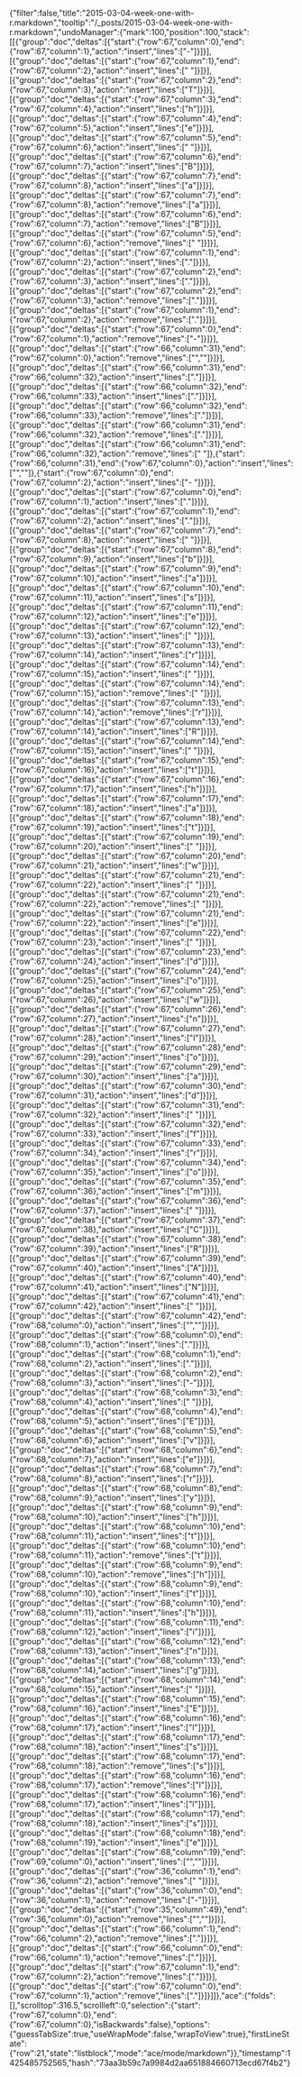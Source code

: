 {"filter":false,"title":"2015-03-04-week-one-with-r.markdown","tooltip":"/_posts/2015-03-04-week-one-with-r.markdown","undoManager":{"mark":100,"position":100,"stack":[[{"group":"doc","deltas":[{"start":{"row":67,"column":0},"end":{"row":67,"column":1},"action":"insert","lines":["-"]}]}],[{"group":"doc","deltas":[{"start":{"row":67,"column":1},"end":{"row":67,"column":2},"action":"insert","lines":[" "]}]}],[{"group":"doc","deltas":[{"start":{"row":67,"column":2},"end":{"row":67,"column":3},"action":"insert","lines":["T"]}]}],[{"group":"doc","deltas":[{"start":{"row":67,"column":3},"end":{"row":67,"column":4},"action":"insert","lines":["h"]}]}],[{"group":"doc","deltas":[{"start":{"row":67,"column":4},"end":{"row":67,"column":5},"action":"insert","lines":["e"]}]}],[{"group":"doc","deltas":[{"start":{"row":67,"column":5},"end":{"row":67,"column":6},"action":"insert","lines":[" "]}]}],[{"group":"doc","deltas":[{"start":{"row":67,"column":6},"end":{"row":67,"column":7},"action":"insert","lines":["B"]}]}],[{"group":"doc","deltas":[{"start":{"row":67,"column":7},"end":{"row":67,"column":8},"action":"insert","lines":["a"]}]}],[{"group":"doc","deltas":[{"start":{"row":67,"column":7},"end":{"row":67,"column":8},"action":"remove","lines":["a"]}]}],[{"group":"doc","deltas":[{"start":{"row":67,"column":6},"end":{"row":67,"column":7},"action":"remove","lines":["B"]}]}],[{"group":"doc","deltas":[{"start":{"row":67,"column":5},"end":{"row":67,"column":6},"action":"remove","lines":[" "]}]}],[{"group":"doc","deltas":[{"start":{"row":67,"column":1},"end":{"row":67,"column":2},"action":"insert","lines":["."]}]}],[{"group":"doc","deltas":[{"start":{"row":67,"column":2},"end":{"row":67,"column":3},"action":"insert","lines":["."]}]}],[{"group":"doc","deltas":[{"start":{"row":67,"column":2},"end":{"row":67,"column":3},"action":"remove","lines":["."]}]}],[{"group":"doc","deltas":[{"start":{"row":67,"column":1},"end":{"row":67,"column":2},"action":"remove","lines":["."]}]}],[{"group":"doc","deltas":[{"start":{"row":67,"column":0},"end":{"row":67,"column":1},"action":"remove","lines":["-"]}]}],[{"group":"doc","deltas":[{"start":{"row":66,"column":31},"end":{"row":67,"column":0},"action":"remove","lines":["",""]}]}],[{"group":"doc","deltas":[{"start":{"row":66,"column":31},"end":{"row":66,"column":32},"action":"insert","lines":["."]}]}],[{"group":"doc","deltas":[{"start":{"row":66,"column":32},"end":{"row":66,"column":33},"action":"insert","lines":["."]}]}],[{"group":"doc","deltas":[{"start":{"row":66,"column":32},"end":{"row":66,"column":33},"action":"remove","lines":["."]}]}],[{"group":"doc","deltas":[{"start":{"row":66,"column":31},"end":{"row":66,"column":32},"action":"remove","lines":["."]}]}],[{"group":"doc","deltas":[{"start":{"row":66,"column":31},"end":{"row":66,"column":32},"action":"remove","lines":[" "]},{"start":{"row":66,"column":31},"end":{"row":67,"column":0},"action":"insert","lines":["",""]},{"start":{"row":67,"column":0},"end":{"row":67,"column":2},"action":"insert","lines":["- "]}]}],[{"group":"doc","deltas":[{"start":{"row":67,"column":0},"end":{"row":67,"column":1},"action":"insert","lines":["."]}]}],[{"group":"doc","deltas":[{"start":{"row":67,"column":1},"end":{"row":67,"column":2},"action":"insert","lines":["."]}]}],[{"group":"doc","deltas":[{"start":{"row":67,"column":7},"end":{"row":67,"column":8},"action":"insert","lines":[" "]}]}],[{"group":"doc","deltas":[{"start":{"row":67,"column":8},"end":{"row":67,"column":9},"action":"insert","lines":["b"]}]}],[{"group":"doc","deltas":[{"start":{"row":67,"column":9},"end":{"row":67,"column":10},"action":"insert","lines":["a"]}]}],[{"group":"doc","deltas":[{"start":{"row":67,"column":10},"end":{"row":67,"column":11},"action":"insert","lines":["s"]}]}],[{"group":"doc","deltas":[{"start":{"row":67,"column":11},"end":{"row":67,"column":12},"action":"insert","lines":["e"]}]}],[{"group":"doc","deltas":[{"start":{"row":67,"column":12},"end":{"row":67,"column":13},"action":"insert","lines":[" "]}]}],[{"group":"doc","deltas":[{"start":{"row":67,"column":13},"end":{"row":67,"column":14},"action":"insert","lines":["r"]}]}],[{"group":"doc","deltas":[{"start":{"row":67,"column":14},"end":{"row":67,"column":15},"action":"insert","lines":[" "]}]}],[{"group":"doc","deltas":[{"start":{"row":67,"column":14},"end":{"row":67,"column":15},"action":"remove","lines":[" "]}]}],[{"group":"doc","deltas":[{"start":{"row":67,"column":13},"end":{"row":67,"column":14},"action":"remove","lines":["r"]}]}],[{"group":"doc","deltas":[{"start":{"row":67,"column":13},"end":{"row":67,"column":14},"action":"insert","lines":["R"]}]}],[{"group":"doc","deltas":[{"start":{"row":67,"column":14},"end":{"row":67,"column":15},"action":"insert","lines":[" "]}]}],[{"group":"doc","deltas":[{"start":{"row":67,"column":15},"end":{"row":67,"column":16},"action":"insert","lines":["t"]}]}],[{"group":"doc","deltas":[{"start":{"row":67,"column":16},"end":{"row":67,"column":17},"action":"insert","lines":["h"]}]}],[{"group":"doc","deltas":[{"start":{"row":67,"column":17},"end":{"row":67,"column":18},"action":"insert","lines":["a"]}]}],[{"group":"doc","deltas":[{"start":{"row":67,"column":18},"end":{"row":67,"column":19},"action":"insert","lines":["t"]}]}],[{"group":"doc","deltas":[{"start":{"row":67,"column":19},"end":{"row":67,"column":20},"action":"insert","lines":[" "]}]}],[{"group":"doc","deltas":[{"start":{"row":67,"column":20},"end":{"row":67,"column":21},"action":"insert","lines":["w"]}]}],[{"group":"doc","deltas":[{"start":{"row":67,"column":21},"end":{"row":67,"column":22},"action":"insert","lines":[" "]}]}],[{"group":"doc","deltas":[{"start":{"row":67,"column":21},"end":{"row":67,"column":22},"action":"remove","lines":[" "]}]}],[{"group":"doc","deltas":[{"start":{"row":67,"column":21},"end":{"row":67,"column":22},"action":"insert","lines":["e"]}]}],[{"group":"doc","deltas":[{"start":{"row":67,"column":22},"end":{"row":67,"column":23},"action":"insert","lines":[" "]}]}],[{"group":"doc","deltas":[{"start":{"row":67,"column":23},"end":{"row":67,"column":24},"action":"insert","lines":["d"]}]}],[{"group":"doc","deltas":[{"start":{"row":67,"column":24},"end":{"row":67,"column":25},"action":"insert","lines":["o"]}]}],[{"group":"doc","deltas":[{"start":{"row":67,"column":25},"end":{"row":67,"column":26},"action":"insert","lines":["w"]}]}],[{"group":"doc","deltas":[{"start":{"row":67,"column":26},"end":{"row":67,"column":27},"action":"insert","lines":["n"]}]}],[{"group":"doc","deltas":[{"start":{"row":67,"column":27},"end":{"row":67,"column":28},"action":"insert","lines":["l"]}]}],[{"group":"doc","deltas":[{"start":{"row":67,"column":28},"end":{"row":67,"column":29},"action":"insert","lines":["o"]}]}],[{"group":"doc","deltas":[{"start":{"row":67,"column":29},"end":{"row":67,"column":30},"action":"insert","lines":["a"]}]}],[{"group":"doc","deltas":[{"start":{"row":67,"column":30},"end":{"row":67,"column":31},"action":"insert","lines":["d"]}]}],[{"group":"doc","deltas":[{"start":{"row":67,"column":31},"end":{"row":67,"column":32},"action":"insert","lines":[" "]}]}],[{"group":"doc","deltas":[{"start":{"row":67,"column":32},"end":{"row":67,"column":33},"action":"insert","lines":["f"]}]}],[{"group":"doc","deltas":[{"start":{"row":67,"column":33},"end":{"row":67,"column":34},"action":"insert","lines":["r"]}]}],[{"group":"doc","deltas":[{"start":{"row":67,"column":34},"end":{"row":67,"column":35},"action":"insert","lines":["o"]}]}],[{"group":"doc","deltas":[{"start":{"row":67,"column":35},"end":{"row":67,"column":36},"action":"insert","lines":["m"]}]}],[{"group":"doc","deltas":[{"start":{"row":67,"column":36},"end":{"row":67,"column":37},"action":"insert","lines":[" "]}]}],[{"group":"doc","deltas":[{"start":{"row":67,"column":37},"end":{"row":67,"column":38},"action":"insert","lines":["C"]}]}],[{"group":"doc","deltas":[{"start":{"row":67,"column":38},"end":{"row":67,"column":39},"action":"insert","lines":["R"]}]}],[{"group":"doc","deltas":[{"start":{"row":67,"column":39},"end":{"row":67,"column":40},"action":"insert","lines":["A"]}]}],[{"group":"doc","deltas":[{"start":{"row":67,"column":40},"end":{"row":67,"column":41},"action":"insert","lines":["N"]}]}],[{"group":"doc","deltas":[{"start":{"row":67,"column":41},"end":{"row":67,"column":42},"action":"insert","lines":[" "]}]}],[{"group":"doc","deltas":[{"start":{"row":67,"column":42},"end":{"row":68,"column":0},"action":"insert","lines":["",""]}]}],[{"group":"doc","deltas":[{"start":{"row":68,"column":0},"end":{"row":68,"column":1},"action":"insert","lines":["."]}]}],[{"group":"doc","deltas":[{"start":{"row":68,"column":1},"end":{"row":68,"column":2},"action":"insert","lines":["."]}]}],[{"group":"doc","deltas":[{"start":{"row":68,"column":2},"end":{"row":68,"column":3},"action":"insert","lines":["-"]}]}],[{"group":"doc","deltas":[{"start":{"row":68,"column":3},"end":{"row":68,"column":4},"action":"insert","lines":[" "]}]}],[{"group":"doc","deltas":[{"start":{"row":68,"column":4},"end":{"row":68,"column":5},"action":"insert","lines":["E"]}]}],[{"group":"doc","deltas":[{"start":{"row":68,"column":5},"end":{"row":68,"column":6},"action":"insert","lines":["v"]}]}],[{"group":"doc","deltas":[{"start":{"row":68,"column":6},"end":{"row":68,"column":7},"action":"insert","lines":["e"]}]}],[{"group":"doc","deltas":[{"start":{"row":68,"column":7},"end":{"row":68,"column":8},"action":"insert","lines":["r"]}]}],[{"group":"doc","deltas":[{"start":{"row":68,"column":8},"end":{"row":68,"column":9},"action":"insert","lines":["y"]}]}],[{"group":"doc","deltas":[{"start":{"row":68,"column":9},"end":{"row":68,"column":10},"action":"insert","lines":["h"]}]}],[{"group":"doc","deltas":[{"start":{"row":68,"column":10},"end":{"row":68,"column":11},"action":"insert","lines":["t"]}]}],[{"group":"doc","deltas":[{"start":{"row":68,"column":10},"end":{"row":68,"column":11},"action":"remove","lines":["t"]}]}],[{"group":"doc","deltas":[{"start":{"row":68,"column":9},"end":{"row":68,"column":10},"action":"remove","lines":["h"]}]}],[{"group":"doc","deltas":[{"start":{"row":68,"column":9},"end":{"row":68,"column":10},"action":"insert","lines":["t"]}]}],[{"group":"doc","deltas":[{"start":{"row":68,"column":10},"end":{"row":68,"column":11},"action":"insert","lines":["h"]}]}],[{"group":"doc","deltas":[{"start":{"row":68,"column":11},"end":{"row":68,"column":12},"action":"insert","lines":["i"]}]}],[{"group":"doc","deltas":[{"start":{"row":68,"column":12},"end":{"row":68,"column":13},"action":"insert","lines":["n"]}]}],[{"group":"doc","deltas":[{"start":{"row":68,"column":13},"end":{"row":68,"column":14},"action":"insert","lines":["g"]}]}],[{"group":"doc","deltas":[{"start":{"row":68,"column":14},"end":{"row":68,"column":15},"action":"insert","lines":[" "]}]}],[{"group":"doc","deltas":[{"start":{"row":68,"column":15},"end":{"row":68,"column":16},"action":"insert","lines":["E"]}]}],[{"group":"doc","deltas":[{"start":{"row":68,"column":16},"end":{"row":68,"column":17},"action":"insert","lines":["l"]}]}],[{"group":"doc","deltas":[{"start":{"row":68,"column":17},"end":{"row":68,"column":18},"action":"insert","lines":["s"]}]}],[{"group":"doc","deltas":[{"start":{"row":68,"column":17},"end":{"row":68,"column":18},"action":"remove","lines":["s"]}]}],[{"group":"doc","deltas":[{"start":{"row":68,"column":16},"end":{"row":68,"column":17},"action":"remove","lines":["l"]}]}],[{"group":"doc","deltas":[{"start":{"row":68,"column":16},"end":{"row":68,"column":17},"action":"insert","lines":["l"]}]}],[{"group":"doc","deltas":[{"start":{"row":68,"column":17},"end":{"row":68,"column":18},"action":"insert","lines":["s"]}]}],[{"group":"doc","deltas":[{"start":{"row":68,"column":18},"end":{"row":68,"column":19},"action":"insert","lines":["e"]}]}],[{"group":"doc","deltas":[{"start":{"row":68,"column":19},"end":{"row":69,"column":0},"action":"insert","lines":["",""]}]}],[{"group":"doc","deltas":[{"start":{"row":36,"column":1},"end":{"row":36,"column":2},"action":"remove","lines":[" "]}]}],[{"group":"doc","deltas":[{"start":{"row":36,"column":0},"end":{"row":36,"column":1},"action":"remove","lines":["-"]}]}],[{"group":"doc","deltas":[{"start":{"row":35,"column":49},"end":{"row":36,"column":0},"action":"remove","lines":["",""]}]}],[{"group":"doc","deltas":[{"start":{"row":66,"column":1},"end":{"row":66,"column":2},"action":"remove","lines":["."]}]}],[{"group":"doc","deltas":[{"start":{"row":66,"column":0},"end":{"row":66,"column":1},"action":"remove","lines":["."]}]}],[{"group":"doc","deltas":[{"start":{"row":67,"column":1},"end":{"row":67,"column":2},"action":"remove","lines":["."]}]}],[{"group":"doc","deltas":[{"start":{"row":67,"column":0},"end":{"row":67,"column":1},"action":"remove","lines":["."]}]}]]},"ace":{"folds":[],"scrolltop":316.5,"scrollleft":0,"selection":{"start":{"row":67,"column":0},"end":{"row":67,"column":0},"isBackwards":false},"options":{"guessTabSize":true,"useWrapMode":false,"wrapToView":true},"firstLineState":{"row":21,"state":"listblock","mode":"ace/mode/markdown"}},"timestamp":1425485752565,"hash":"73aa3b59c7a9984d2aa651884660713ecd67f4b2"}
